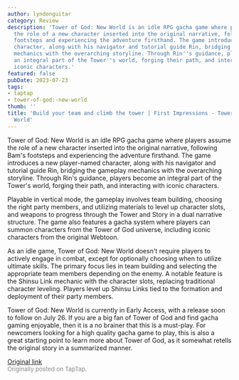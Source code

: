 ```yaml
---
author: lyndonguitar
category: Review
description: 'Tower of God: New World is an idle RPG gacha game where players assume
  the role of a new character inserted into the original narrative, following Bam''s
  footsteps and experiencing the adventure firsthand. The game introduces a new player-named
  character, along with his navigator and tutorial guide Rin, bridging the gameplay
  mechanics with the overarching storyline. Through Rin''s guidance, players become
  an integral part of the Tower''s world, forging their path, and interacting with
  iconic characters.'
featured: false
pubDate: 2023-07-23
tags:
- taptap
- tower-of-god:-new-world
thumb: ''
title: 'Build your team and climb the tower | First Impressions - Tower of God: New
  World'
---
```


Tower of God: New World is an idle RPG gacha game where players assume the role of a new character inserted into the original narrative, following Bam's footsteps and experiencing the adventure firsthand. The game introduces a new player-named character, along with his navigator and tutorial guide Rin, bridging the gameplay mechanics with the overarching storyline. Through Rin's guidance, players become an integral part of the Tower's world, forging their path, and interacting with iconic characters.

Playable in vertical mode, the gameplay involves team building, choosing the right party members, and utilizing materials to level up character slots, and weapons to progress through the Tower and Story in a dual narrative structure. The game also features a gacha system where players can summon characters from the Tower of God universe, including iconic characters from the original Webtoon.

As an idle game, Tower of God: New World doesn't require players to actively engage in combat, except for optionally choosing when to utilize ultimate skills. The primary focus lies in team building and selecting the appropriate team members depending on the enemy.  A notable feature is the Shinsu Link mechanic with the character slots, replacing traditional character leveling. Players level up Shinsu Links tied to the formation and deployment of their party members.

Tower of God: New World is currently in Early Access, with a release soon to follow on July 26. If you are a big fan of Tower of God and find gacha gaming enjoyable, then it is a no brainer that this is a must-play. For newcomers looking for a high quality gacha game to play, this is also a great starting point to learn more about Tower of God, as it somewhat retells the original story in a summarized manner.

[Original link](https://m.taptap.io/post/6040727?share_id=7d3949d97242&utm_medium=share&utm_source=discord)<br><span style="font-size: 0.95em; color: #888;">Originally posted on TapTap.</span>